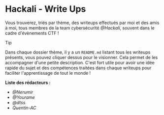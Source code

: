 # Hackali - Write Ups

Vous trouverez, triés par thème, des writeups effectués par moi et des amis à moi, tous membres de la team cybersécurité *@Hackali*, souvent dans le cadre d'évènements CTF !

> [!TIP]
> Dans chaque dossier thème, il y a un `README.md` listant tous les writeups présents, vous pouvez cliquer dessus pour le visionner. Cela permet de les accompagner d'une petite description. C'est fort utile pour avoir une idée rapide du sujet et des compétences traitées dans chaque writeups pour faciliter l'apprentissage de tout le monde !

**Liste des rédacteurs :**

- *@Nerumir*
- *@Yourame*
- *@dtss*
- *Quentin-AC*
